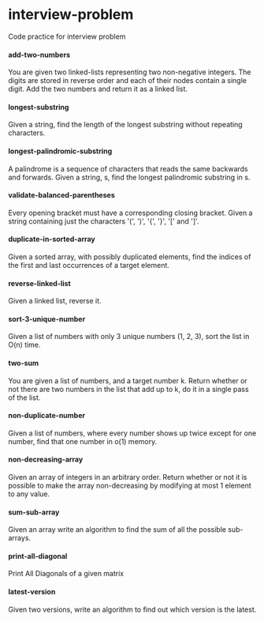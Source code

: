 # interview-problem

Code practice for interview problem

####  add-two-numbers

You are given two linked-lists representing two non-negative integers. The digits are stored in reverse order and each of their nodes contain a single digit. Add the two numbers and return it as a linked list.

####  longest-substring

Given a string, find the length of the longest substring without repeating characters.

####  longest-palindromic-substring

A palindrome is a sequence of characters that reads the same backwards and forwards. Given a string, s, find the longest palindromic substring in s.


####  validate-balanced-parentheses

Every opening bracket must have a corresponding closing bracket. Given a string containing just the characters '(', ')', '{', '}', '[' and ']'.

####  duplicate-in-sorted-array

Given a sorted array, with possibly duplicated elements, find the indices of the first and last occurrences of a target element.

####  reverse-linked-list

Given a linked list, reverse it.

####  sort-3-unique-number

Given a list of numbers with only 3 unique numbers (1, 2, 3), sort the list in O(n) time.

####  two-sum

You are given a list of numbers, and a target number k. Return whether or not there are two numbers in the list that add up to k, do it in a single pass of the list.

####  non-duplicate-number

Given a list of numbers, where every number shows up twice except for one number, find that one number in o(1) memory.

####  non-decreasing-array

Given an array of integers in an arbitrary order. Return whether or not it is possible to make the array non-decreasing by modifying at most 1 element to any value.

####  sum-sub-array

Given an array write an algorithm to find the sum of all the possible sub-arrays.

####  print-all-diagonal

Print All Diagonals of a given matrix

####  latest-version

Given two versions, write an algorithm to find out which version is the latest.